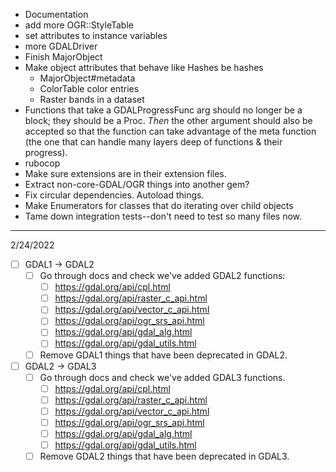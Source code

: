 * Documentation
* add more OGR::StyleTable
* set attributes to instance variables
* more GDALDriver
* Finish MajorObject
* Make object attributes that behave like Hashes be hashes
    * MajorObject#metadata
    * ColorTable color entries
    * Raster bands in a dataset
* Functions that take a GDALProgressFunc arg should no longer be a block; they
  should be a Proc. _Then_ the other argument should also be accepted so that
  the function can take advantage of the meta function (the one that can handle
  many layers deep of functions & their progress).
* rubocop
* Make sure extensions are in their extension files.
* Extract non-core-GDAL/OGR things into another gem?
* Fix circular dependencies. Autoload things.
* Make Enumerators for classes that do iterating over child objects
* Tame down integration tests--don't need to test so many files now.

---

2/24/2022

- [ ] GDAL1 -> GDAL2
  - [ ] Go through docs and check we've added GDAL2 functions:
    - [ ] https://gdal.org/api/cpl.html
    - [ ] https://gdal.org/api/raster_c_api.html
    - [ ] https://gdal.org/api/vector_c_api.html
    - [ ] https://gdal.org/api/ogr_srs_api.html
    - [ ] https://gdal.org/api/gdal_alg.html
    - [ ] https://gdal.org/api/gdal_utils.html
  - [ ] Remove GDAL1 things that have been deprecated in GDAL2.
- [ ] GDAL2 -> GDAL3
  - [ ] Go through docs and check we've added GDAL3 functions.
    - [ ] https://gdal.org/api/cpl.html
    - [ ] https://gdal.org/api/raster_c_api.html
    - [ ] https://gdal.org/api/vector_c_api.html
    - [ ] https://gdal.org/api/ogr_srs_api.html
    - [ ] https://gdal.org/api/gdal_alg.html
    - [ ] https://gdal.org/api/gdal_utils.html
  - [ ] Remove GDAL2 things that have been deprecated in GDAL3.
